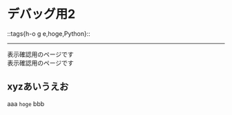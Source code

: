 # デバッグ用2
::tags{h-o g e,hoge,Python}::

---

表示確認用のページです  
表示確認用のページです

## xyzあいうえお
aaa `hoge` bbb

